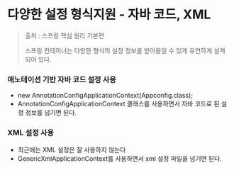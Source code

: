 # 다양한 설정 형식지원 - 자바 코드, XML

> 출처 : 스프링 핵심 원리 기본편
>
> 
>
> 스프링 컨테이너는 다양한 형식의 설정 정보를 받아들일 수 있게 유연하게 설계되어 있다.



### 애노테이션 기반 자바 코드 설정 사용

* new AnnotationConfigApplicationContext(Appconfig.class);
* AnnotationConfigApplicationContext 클래스를 사용하면서 자바 코드로 된 설정 정보를 넘기면 된다.

### XML 설정 사용 

* 최근에는 XML 설정은 잘 사용하지 않는다
* GenericXmlApplicationContext를 사용하면서 xml 설정 파일을 넘기면 된다.

